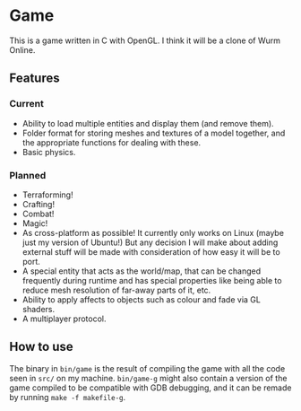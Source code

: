 # Game
This is a game written in C with OpenGL. I think it will be a clone of Wurm
Online.

## Features
### Current
- Ability to load multiple entities and display them (and remove them).
- Folder format for storing meshes and textures of a model together, and the
	appropriate functions for dealing with these.
- Basic physics.

### Planned
- Terraforming!
- Crafting!
- Combat!
- Magic!
- As cross-platform as possible! It currently only works on Linux (maybe just
	my version of Ubuntu!) But any decision I will make about adding
	external stuff will be made with consideration of how easy it will be
	to port.
- A special entity that acts as the world/map, that can be changed frequently
	during runtime and has special properties like being able to reduce
	mesh resolution of far-away parts of it, etc.
- Ability to apply affects to objects such as colour and fade via GL shaders.
- A multiplayer protocol.

## How to use
The binary in ```bin/game``` is the result of compiling the game with all the
code seen in ```src/``` on my machine. ```bin/game-g``` might also contain a
version of the game compiled to be compatible with GDB debugging, and it can be
remade by running ```make -f makefile-g```.
